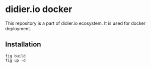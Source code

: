 # didier.io docker

This repository is a part of didier.io ecosystem.
It is used for docker deployment.

## Installation

```
fig build
fig up -d
```

